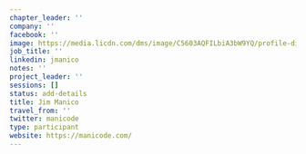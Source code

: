 ```yaml
---
chapter_leader: ''
company: ''
facebook: ''
image: https://media.licdn.com/dms/image/C5603AQFILbiA3bW9YQ/profile-displayphoto-shrink_800_800/0?e=1564012800&v=beta&t=M7TetAZkpNiY7QAUqvXxG9ZWQzlun8p3MnJmLzJP5uA
job_title: ''
linkedin: jmanico
notes: ''
project_leader: ''
sessions: []
status: add-details
title: Jim Manico
travel_from: ''
twitter: manicode
type: participant
website: https://manicode.com/
---
```


<!-- put more details about participant here -->